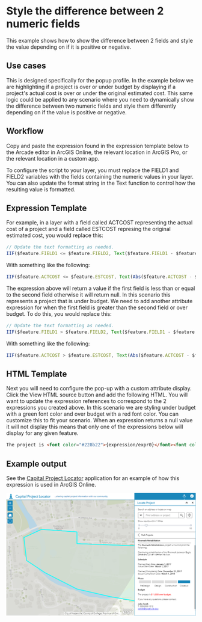 
# Style the difference between 2 numeric fields

This example shows how to show the difference between 2 fields and style the value depending on if it is positive or negative.

## Use cases

This is designed specifically for the popup profile. In the example below we are highlighting if a project is over or under budget by displaying if a project's actual cost is over or under the original estimated cost. This same logic could be applied to any scenario where you need to dynamically show the difference between two numeric fields and style them differently depending on if the value is positive or negative.

## Workflow

Copy and paste the expression found in the expression template below to the Arcade editor in ArcGIS Online, the relevant location in ArcGIS Pro, or the relevant location in a custom app.

To configure the script to your layer, you must replace the FIELD1 and FIELD2 variables with the fields containing the numeric values in your layer. You can also update the format string in the Text function to control how the resulting value is formatted. 

## Expression Template

For example, in a layer with a field called ACTCOST representing the actual cost of a project and a field called ESTCOST represing the original estimated cost, you would replace this:

```js
// Update the text formatting as needed.
IIF($feature.FIELD1 <= $feature.FIELD2, Text($feature.FIELD1 - $feature.FIELD2), '#,###.##'), null)
```

With something like the following:

```js
IIF($feature.ACTCOST <= $feature.ESTCOST, Text(Abs($feature.ACTCOST - $feature.ESTCOST), '$#,###')  + ' under budget', null)
```

The expression above will return a value if the first field is less than or equal to the second field otherwise it will return null. In this scenario this represents a project that is under budget. We need to add another attribute expression for when the first field is greater than the second field or over budget. To do this, you would replace this:

```js
// Update the text formatting as needed.
IIF($feature.FIELD1 > $feature.FIELD2, Text($feature.FIELD1 - $feature.FIELD2), '#,###.##'), null)
```

With something like the following:

```js
IIF($feature.ACTCOST > $feature.ESTCOST, Text(Abs($feature.ACTCOST - $feature.ESTCOST), '$#,###') + ' over budget', null)
```

## HTML Template

Next you will need to configure the pop-up with a custom attribute display. Click the View HTML source button and add the following HTML. You will want to update the expression references to correspond to the 2 expressions you created above. In this scenario we are styling under budget with a green font color and over budget with a red font color. You can customize this to fit your scenario. When an expression returns a null value it will not display this means that only one of the expressions below will display for any given feature.

```html
The project is <font color="#228b22">{expression/expr0}</font><font color="#ff0000">{expression/expr1}</font>

```

## Example output

See the [Capital Project Locator](http://links.esri.com/localgovernment/tryit/CapitalProjectLocator) application for an example of how this expression is used in ArcGIS Online.

[![over-under-budget](./images/project-phase.png)](http://links.esri.com/localgovernment/tryit/CapitalProjectLocator)

